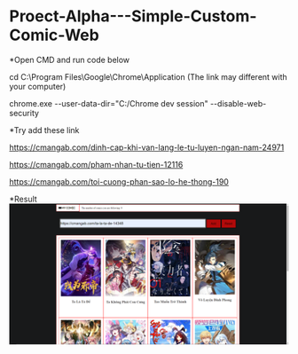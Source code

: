 # Proect-Alpha---Simple-Custom-Comic-Web

*Open CMD and run code below

cd C:\Program Files\Google\Chrome\Application  (The link may different with your computer)

chrome.exe --user-data-dir="C:/Chrome dev session" --disable-web-security

*Try add these link

https://cmangab.com/dinh-cap-khi-van-lang-le-tu-luyen-ngan-nam-24971

https://cmangab.com/pham-nhan-tu-tien-12116

https://cmangab.com/toi-cuong-phan-sao-lo-he-thong-190

*Result
![alt text](https://github.com/trandinhnamuet/Proect-Alpha---Simple-Custom-Comic-Web/blob/main/Demo.png?raw=true)
